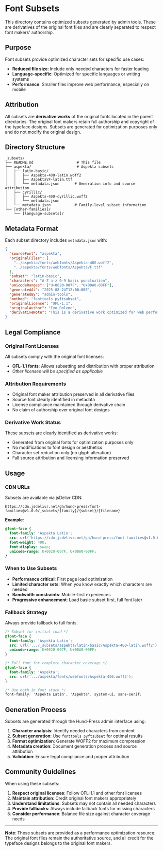 # Font Subsets

This directory contains optimized subsets generated by admin tools. These are derivatives of the original font files and are clearly separated to respect font makers' authorship.

## Purpose

Font subsets provide optimized character sets for specific use cases:
- **Reduced file size**: Include only needed characters for faster loading
- **Language-specific**: Optimized for specific languages or writing systems
- **Performance**: Smaller files improve web performance, especially on mobile

## Attribution

All subsets are **derivative works** of the original fonts located in the parent directories. The original font makers retain full authorship and copyright of the typeface designs. Subsets are generated for optimization purposes only and do not modify the original design.

## Directory Structure

```
_subsets/
├── README.md                    # This file
├── aspekta/                     # Aspekta subsets
│   ├── latin-basic/
│   │   ├── Aspekta-400-latin.woff2
│   │   ├── AspektaVF-latin.ttf
│   │   └── metadata.json       # Generation info and source attribution
│   ├── cyrillic/
│   │   ├── Aspekta-400-cyrillic.woff2
│   │   └── metadata.json
│   └── metadata.json           # Family-level subset information
└── [other-families]/
    └── [language-subsets]/
```

## Metadata Format

Each subset directory includes `metadata.json` with:
```json
{
  "sourceFont": "aspekta",
  "originalFiles": [
    "../aspekta/fonts/webfonts/Aspekta-400.woff2",
    "../aspekta/fonts/webfonts/AspektaVF.ttf"
  ],
  "subset": "latin-basic",
  "characters": "A-Z a-z 0-9 basic punctuation",
  "unicodeRanges": ["U+0020-007F", "U+00A0-00FF"],
  "generatedAt": "2025-08-24T12:00:00Z",
  "generatedBy": "admin-tools",
  "method": "fonttools pyftsubset",
  "originalLicense": "OFL-1.1",
  "originalAuthor": "Ivo Dolenc",
  "derivativeNote": "This is a derivative work optimized for web performance. Original font design and copyright belong to the original author."
}
```

## Legal Compliance

### Original Font Licenses
All subsets comply with the original font licenses:
- **OFL-1.1 fonts**: Allows subsetting and distribution with proper attribution
- *Other licenses will be specified as applicable*

### Attribution Requirements
- Original font maker attribution preserved in all derivative files
- Source font clearly identified in metadata
- License compliance maintained through derivative chain
- No claim of authorship over original font designs

### Derivative Work Status
These subsets are clearly identified as derivative works:
- Generated from original fonts for optimization purposes only
- No modifications to font design or aesthetics
- Character set reduction only (no glyph alteration)
- Full source attribution and licensing information preserved

## Usage

### CDN URLs
Subsets are available via jsDelivr CDN:
```
https://cdn.jsdelivr.net/gh/hund-press/font-families@v1.0.0/_subsets/{family}/{subset}/{filename}
```

**Example**:
```css
@font-face {
  font-family: 'Aspekta Latin';
  src: url('https://cdn.jsdelivr.net/gh/hund-press/font-families@v1.0.0/_subsets/aspekta/latin-basic/Aspekta-400-latin.woff2') format('woff2');
  font-weight: 400;
  font-display: swap;
  unicode-range: U+0020-007F, U+00A0-00FF;
}
```

### When to Use Subsets
- **Performance critical**: First page load optimization
- **Limited character sets**: When you know exactly which characters are needed
- **Bandwidth constraints**: Mobile-first experiences
- **Progressive enhancement**: Load basic subset first, full font later

### Fallback Strategy
Always provide fallback to full fonts:
```css
/* Subset for initial load */
@font-face {
  font-family: 'Aspekta Latin';
  src: url('.../_subsets/aspekta/latin-basic/Aspekta-400-latin.woff2');
  unicode-range: U+0020-007F, U+00A0-00FF;
}

/* Full font for complete character coverage */
@font-face {
  font-family: 'Aspekta';
  src: url('.../aspekta/fonts/webfonts/Aspekta-400.woff2');
}

/* Use both in font stack */
font-family: 'Aspekta Latin', 'Aspekta', system-ui, sans-serif;
```

## Generation Process

Subsets are generated through the Hund-Press admin interface using:
1. **Character analysis**: Identify needed characters from content
2. **Subset generation**: Use `fonttools pyftsubset` for optimal results
3. **Format optimization**: Generate WOFF2 for maximum compression
4. **Metadata creation**: Document generation process and source attribution
5. **Validation**: Ensure legal compliance and proper attribution

## Community Guidelines

When using these subsets:
1. **Respect original licenses**: Follow OFL-1.1 and other font licenses
2. **Maintain attribution**: Credit original font makers appropriately
3. **Understand limitations**: Subsets may not contain all needed characters
4. **Provide fallbacks**: Always include fallback fonts for missing characters
5. **Consider performance**: Balance file size against character coverage needs

---

**Note**: These subsets are provided as a performance optimization resource. The original font files remain the authoritative source, and all credit for the typeface designs belongs to the original font makers.